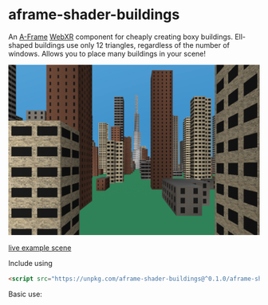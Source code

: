 aframe-shader-buildings
===

An [A-Frame](https://aframe.io) [WebXR](https://webvr.info/) component for cheaply creating boxy buildings.
Ell-shaped buildings use only 12 triangles, regardless of the number of windows.
Allows you to place many buildings in your scene!

![sample screenshot](sample.png)

[live example scene](https://dougreeder.github.io/aframe-shader-buildings/example.html)

Include using 
```html
<script src="https://unpkg.com/aframe-shader-buildings@^0.1.0/aframe-shader-buildings.js"></script>
```


Basic use:
```html
```

